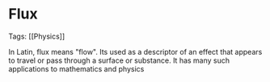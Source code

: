 # Flux
Tags: [[Physics]]

In Latin, flux means "flow". Its used as a descriptor of an effect that appears to travel or pass through a surface or substance. It has many such applications to mathematics and physics

